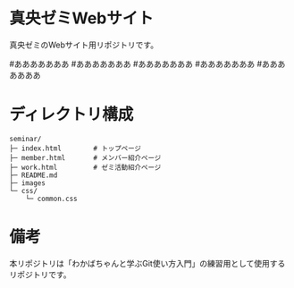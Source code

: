 # 真央ゼミWebサイト
真央ゼミのWebサイト用リポジトリです。

#あああああああ
#あああああああ
#あああああああ
#あああああああ
#あああああああ

# ディレクトリ構成
```
seminar/
├─ index.html        # トップページ
├─ member.html       # メンバー紹介ページ
├─ work.html         # ゼミ活動紹介ページ
├─ README.md
├─ images
└─ css/
    └─ common.css
```

# 備考
本リポジトリは「わかばちゃんと学ぶGit使い方入門」の練習用として使用するリポジトリです。
